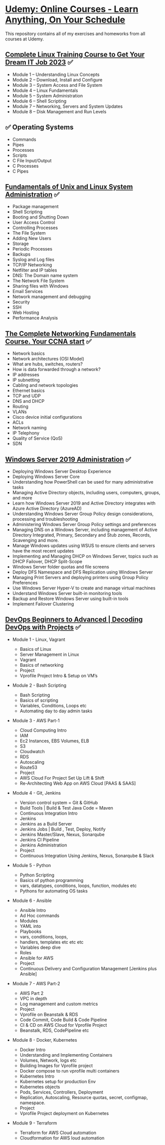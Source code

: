 # [Udemy: Online Courses - Learn Anything, On Your Schedule](https://www.udemy.com/)
This repository contains all of my exercises and homeworks from all courses at Udemy.

## [Complete Linux Training Course to Get Your Dream IT Job 2023](https://www.udemy.com/course/complete-linux-training-course-to-get-your-dream-it-job/) :white_check_mark:
- Module 1 – Understanding Linux Concepts
- Module 2 – Download, Install and Configure   
- Module 3 – System Access and File System   
- Module 4 – Linux Fundamentals   
- Module 5 – System Administration  
- Module 6 – Shell Scripting 
- Module 7 – Networking, Servers and System Updates  
- Module 8 – Disk Management and Run Levels 

## :white_check_mark: Operating Systems
- Commands
- Pipes
- Processes
- Scripts
- C File Input/Output
- C Processes
- C Pipes

## [Fundamentals of Unix and Linux System Administration](https://www.udemy.com/course/fundamentals-of-unix-and-linux-system-administration/) :white_check_mark: 
- Package management
- Shell Scripting
- Booting and Shutting Down
- User Access Control
- Controlling Processes
- The File System
- Adding New Users
- Storage
- Periodic Processes
- Backups
- Syslog and Log files
- TCP/IP Networking
- Netfilter and IP tables
- DNS: The Domain name system
- The Network File System
- Sharing files with Windows
- Email Services
- Network management and debugging
- Security
- SSH
- Web Hosting
- Performance Analysis



## [The Complete Networking Fundamentals Course. Your CCNA start](https://www.udemy.com/course/complete-networking-fundamentals-course-ccna-start/) :white_check_mark: 
- Network basics
- Network architectures (OSI Model)
- What are hubs, switches, routers?
- How is data forwarded through a network?
- IP addresses
- IP subnetting
- Cabling and network topologies
- Ethernet basics
- TCP and UDP
- DNS and DHCP
- Routing
- VLANs
- Cisco device initial configurations
- ACLs
- Network naming
- IP Telephony
- Quality of Service (QoS)
- SDN

## [Windows Server 2019 Administration](https://www.udemy.com/course/windows-server-2019-administration-h/) :white_check_mark:  
- Deploying Windows Server Desktop Experience
- Deploying Windows Server Core
- Understanding how PowerShell can be used for many administrative tasks
- Managing Active Directory objects, including users, computers, groups, and more
- Learn how Windows Server 2019 and Active Directory integrates with Azure Active Directory (AzureAD)
- Understanding Windows Server Group Policy design considerations, processing and troubleshooting
- Administering Windows Server Group Policy settings and preferences
- Managing DNS on a Windows Server, including management of Active Directory Integrated, Primary, Secondary and Stub zones, Records, Scavenging and more.
- Manage Windows updates using WSUS to ensure clients and servers have the most recent updates
- Implementing and Managing DHCP on Windows Server, topics such as DHCP Failover, DHCP Split-Scope
- Windows Server folder quotas and file screens
- Deploy DFS Namespace and DFS Replication using Windows Server
- Managing Print Servers and deploying printers using Group Policy Preferences
- Use Windows Server Hyper-V to create and manage virtual machines
- Understand Windows Server built-in monitoring tools
- Backup and Restore Windows Server using built-in tools
- Implement Failover Clustering


## [DevOps Beginners to Advanced | Decoding DevOps with Projects](https://www.udemy.com/course/decodingdevops/) :white_check_mark: 

- Module 1 - Linux, Vagrant
  - Basics of Linux
  - Server Management in Linux
  - Vagrant
  - Basics of networking
  - Project
  - Vprofile Project Intro & Setup on VM’s

- Module 2 - Bash Scripting
  - Bash Scripting
  - Basics of scripting
  - Variables, Conditions, Loops etc
  - Automating day to day admin tasks

- Module 3 - AWS Part-1
  - Cloud Computing Intro
  - IAM
  - Ec2 Instances, EBS Volumes, ELB
  - S3
  - Cloudwatch
  - RDS
  - Autoscaling
  - Route53
  - Project
  - AWS Cloud For Project Set Up Lift & Shift
  - Re-Architecting Web App on AWS Cloud [PAAS & SAAS]

- Module 4 - Git, Jenkins
  - Version control system = Git & GitHub
  - Build Tools | Build & Test Java Code = Maven
  - Continuous Integration Intro
  - Jenkins
  - Jenkins as a Build Server
  - Jenkins Jobs | Build , Test, Deploy, Notify
  - Jenkins Master/Slave, Nexus, Sonarqube
  - Jenkins CI Pipeline
  - Jenkins Administration
  - Project
  - Continuous Integration Using Jenkins, Nexus, Sonarqube & Slack

- Module 5 - Python
  - Python Scripting
  - Basics of python programming
  - vars, datatypes, conditions, loops, function, modules etc
  - Pythons for automating OS tasks

- Module 6 - Ansible
  - Ansible Intro
  - Ad Hoc commands
  - Modules
  - YAML into
  - Playbooks
  - vars, conditions, loops,
  - handlers, templates etc etc etc
  - Variables deep dive
  - Roles
  - Ansible for AWS
  - Project
  - Continuous Delivery and Configuration Management [Jenkins plus Ansible]

- Module 7 - AWS Part-2
  - AWS Part 2
  - VPC in depth
  - Log management and custom metrics
  - Project
  - Vprofile on Beanstalk & RDS
  - Code Commit, Code Build & Code Pipeline
  - CI & CD on AWS Cloud for Vprofile Project
  - Beanstalk, RDS, CodePipeline etc

- Module 8 - Docker, Kubernetes
  - Docker Intro
  - Understanding and Implementing Containers
  - Volumes, Network, logs etc
  - Building Images for Vprofile project
  - Docker compose to run vprofile multi containers
  - Kubernetes Intro
  - Kubernetes setup for production Env
  - Kubernetes objects
  - Pods, Services, Controllers, Deployment
  - Replication, Autoscaling, Resource quotas, secret, configmap, namespace.
  - Project
  - Vprofile Project deployment on Kubernetes

- Module 9 - Terraform
  - Terraform for AWS Cloud automation
  - Cloudformation for AWS loud automation

